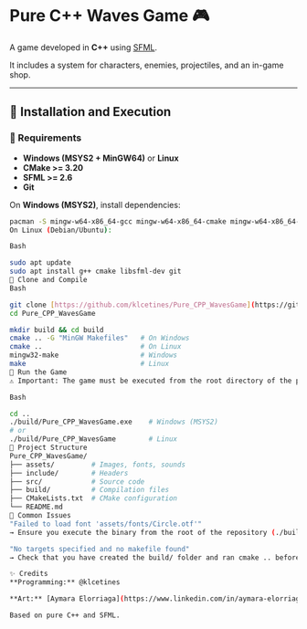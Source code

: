# Pure C++ Waves Game 🎮

A game developed in **C++** using [SFML](https://www.sfml-dev.org/).

It includes a system for characters, enemies, projectiles, and an in-game shop.

---

## 🚀 Installation and Execution

### 🔹 Requirements
- **Windows (MSYS2 + MinGW64)** or **Linux**
- **CMake >= 3.20**
- **SFML >= 2.6**
- **Git**

On **Windows (MSYS2)**, install dependencies:
```bash
pacman -S mingw-w64-x86_64-gcc mingw-w64-x86_64-cmake mingw-w64-x86_64-sfml git
On Linux (Debian/Ubuntu):

Bash

sudo apt update
sudo apt install g++ cmake libsfml-dev git
🔹 Clone and Compile
Bash

git clone [https://github.com/klcetines/Pure_CPP_WavesGame](https://github.com/klcetines/Pure_CPP_WavesGame)
cd Pure_CPP_WavesGame

mkdir build && cd build
cmake .. -G "MinGW Makefiles"   # On Windows
cmake ..                        # On Linux
mingw32-make                    # Windows
make                            # Linux
🔹 Run the Game
⚠️ Important: The game must be executed from the root directory of the project so that it can find the assets/ folder.

Bash

cd ..
./build/Pure_CPP_WavesGame.exe    # Windows (MSYS2)
# or
./build/Pure_CPP_WavesGame        # Linux
📂 Project Structure
Pure_CPP_WavesGame/
├── assets/         # Images, fonts, sounds
├── include/        # Headers
├── src/            # Source code
├── build/          # Compilation files
├── CMakeLists.txt  # CMake configuration
└── README.md
🐛 Common Issues
"Failed to load font 'assets/fonts/Circle.otf'"
→ Ensure you execute the binary from the root of the repository (./build/Pure_CPP_WavesGame.exe).

"No targets specified and no makefile found"
→ Check that you have created the build/ folder and ran cmake .. before running make.

✨ Credits
**Programming:** @klcetines

**Art:** [Aymara Elorriaga](https://www.linkedin.com/in/aymara-elorriaga-criee-9b29022aa/)

Based on pure C++ and SFML.
